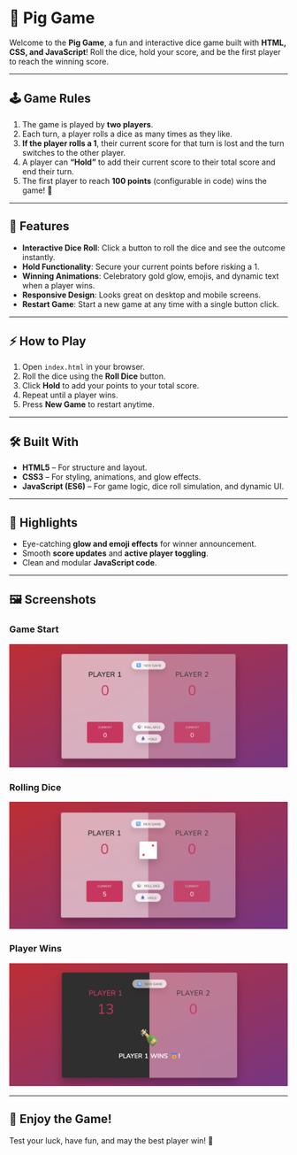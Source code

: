 
# 🎲 Pig Game

Welcome to the **Pig Game**, a fun and interactive dice game built with **HTML, CSS, and JavaScript**! Roll the dice, hold your score, and be the first player to reach the winning score.

---

## 🕹️ Game Rules

1. The game is played by **two players**.
2. Each turn, a player rolls a dice as many times as they like.
3. **If the player rolls a 1**, their current score for that turn is lost and the turn switches to the other player.
4. A player can **“Hold”** to add their current score to their total score and end their turn.
5. The first player to reach **100 points** (configurable in code) wins the game! 🎉

---

## 🎨 Features

* **Interactive Dice Roll**: Click a button to roll the dice and see the outcome instantly.
* **Hold Functionality**: Secure your current points before risking a 1.
* **Winning Animations**: Celebratory gold glow, emojis, and dynamic text when a player wins.
* **Responsive Design**: Looks great on desktop and mobile screens.
* **Restart Game**: Start a new game at any time with a single button click.

---

## ⚡ How to Play

1. Open `index.html` in your browser.
2. Roll the dice using the **Roll Dice** button.
3. Click **Hold** to add your points to your total score.
4. Repeat until a player wins.
5. Press **New Game** to restart anytime.

---

## 🛠️ Built With

* **HTML5** – For structure and layout.
* **CSS3** – For styling, animations, and glow effects.
* **JavaScript (ES6)** – For game logic, dice roll simulation, and dynamic UI.

---

## 🌟 Highlights

* Eye-catching **glow and emoji effects** for winner announcement.
* Smooth **score updates** and **active player toggling**.
* Clean and modular **JavaScript code**.
  
---

## 🖼️ Screenshots

### Game Start
![Game Start](GameStart.png)  

### Rolling Dice
![Rolling Dice](roll.png)  

### Player Wins
![Winner Display](win.png)  

---

## 🎉 Enjoy the Game!

Test your luck, have fun, and may the best player win! 🥇
